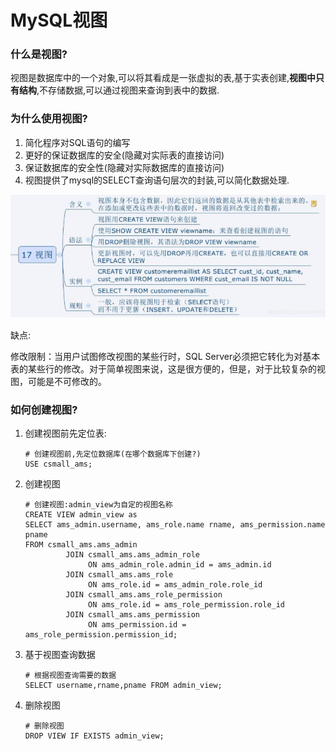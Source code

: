 # MySQL视图

### 什么是视图?

视图是数据库中的一个对象,可以将其看成是一张虚拟的表,基于实表创建,**视图中只有结构**,不存储数据,可以通过视图来查询到表中的数据.

### 为什么使用视图?

1. 简化程序对SQL语句的编写
2. 更好的保证数据库的安全(隐藏对实际表的直接访问)
3. 保证数据库的安全性(隐藏对实际数据库的直接访问)
4. 视图提供了mysql的SELECT查询语句层次的封装,可以简化数据处理.

![image-20221219102712841](images/image-20221219102712841.png)

缺点:

修改限制：当用户试图修改视图的某些行时，SQL Server必须把它转化为对基本表的某些行的修改。对于简单视图来说，这是很方便的，但是，对于比较复杂的视图，可能是不可修改的。

### 如何创建视图?

1. 创建视图前先定位表:

   ```mysql
   # 创建视图前,先定位数据库(在哪个数据库下创建?)
   USE csmall_ams;
   ```

2. 创建视图

   ```mysql
   # 创建视图:admin_view为自定的视图名称
   CREATE VIEW admin_view as
   SELECT ams_admin.username, ams_role.name rname, ams_permission.name pname
   FROM csmall_ams.ams_admin
            JOIN csmall_ams.ams_admin_role
                 ON ams_admin_role.admin_id = ams_admin.id
            JOIN csmall_ams.ams_role
                 ON ams_role.id = ams_admin_role.role_id
            JOIN csmall_ams.ams_role_permission
                 ON ams_role.id = ams_role_permission.role_id
            JOIN csmall_ams.ams_permission
                 ON ams_permission.id = ams_role_permission.permission_id;
   ```

3. 基于视图查询数据

   ```mysql
   # 根据视图查询需要的数据
   SELECT username,rname,pname FROM admin_view;
   ```

4. 删除视图

   ```mysql
   # 删除视图
   DROP VIEW IF EXISTS admin_view;
   ```

